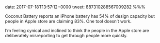 date: 2017-07-18T13:57:12+0000
tweet: 887310288567009282
%%%

Coconut Battery reports an iPhone battery has 54% of design capacity but people in Apple store are claiming 83%. One tool doesn’t work.

I’m feeling cynical and inclined to think the people in the Apple store are deliberately misreporting to get through people more quickly.
